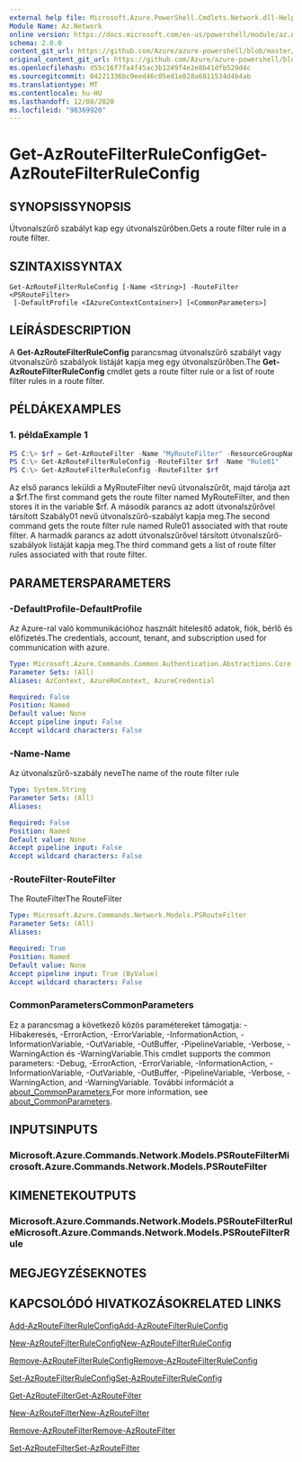 ```yaml
---
external help file: Microsoft.Azure.PowerShell.Cmdlets.Network.dll-Help.xml
Module Name: Az.Network
online version: https://docs.microsoft.com/en-us/powershell/module/az.network/get-azroutefilterruleconfig
schema: 2.0.0
content_git_url: https://github.com/Azure/azure-powershell/blob/master/src/Network/Network/help/Get-AzRouteFilterRuleConfig.md
original_content_git_url: https://github.com/Azure/azure-powershell/blob/master/src/Network/Network/help/Get-AzRouteFilterRuleConfig.md
ms.openlocfilehash: d55c16f7fa4f45ac3b1249f4e2e8b41dfb529d4c
ms.sourcegitcommit: 04221336bc9eed46c05ed1e828a6811534d4b4ab
ms.translationtype: MT
ms.contentlocale: hu-HU
ms.lasthandoff: 12/08/2020
ms.locfileid: "98369920"
---
```

# <span data-ttu-id="8c51a-101">Get-AzRouteFilterRuleConfig</span><span class="sxs-lookup"><span data-stu-id="8c51a-101">Get-AzRouteFilterRuleConfig</span></span>

## <span data-ttu-id="8c51a-102">SYNOPSIS</span><span class="sxs-lookup"><span data-stu-id="8c51a-102">SYNOPSIS</span></span>
<span data-ttu-id="8c51a-103">Útvonalszűrő szabályt kap egy útvonalszűrőben.</span><span class="sxs-lookup"><span data-stu-id="8c51a-103">Gets a route filter rule in a route filter.</span></span>

## <span data-ttu-id="8c51a-104">SZINTAXIS</span><span class="sxs-lookup"><span data-stu-id="8c51a-104">SYNTAX</span></span>

```
Get-AzRouteFilterRuleConfig [-Name <String>] -RouteFilter <PSRouteFilter>
 [-DefaultProfile <IAzureContextContainer>] [<CommonParameters>]
```

## <span data-ttu-id="8c51a-105">LEÍRÁS</span><span class="sxs-lookup"><span data-stu-id="8c51a-105">DESCRIPTION</span></span>
<span data-ttu-id="8c51a-106">A **Get-AzRouteFilterRuleConfig** parancsmag útvonalszűrő szabályt vagy útvonalszűrő szabályok listáját kapja meg egy útvonalszűrőben.</span><span class="sxs-lookup"><span data-stu-id="8c51a-106">The **Get-AzRouteFilterRuleConfig** cmdlet gets a route filter rule or a list of route filter rules in a route filter.</span></span>

## <span data-ttu-id="8c51a-107">PÉLDÁK</span><span class="sxs-lookup"><span data-stu-id="8c51a-107">EXAMPLES</span></span>

### <span data-ttu-id="8c51a-108">1. példa</span><span class="sxs-lookup"><span data-stu-id="8c51a-108">Example 1</span></span>
```powershell
PS C:\> $rf = Get-AzRouteFilter -Name "MyRouteFilter" -ResourceGroupName "MyResourceGroup"
PS C:\> Get-AzRouteFilterRuleConfig -RouteFilter $rf -Name "Rule01"
PS C:\> Get-AzRouteFilterRuleConfig -RouteFilter $rf
```

<span data-ttu-id="8c51a-109">Az első parancs leküldi a MyRouteFilter nevű útvonalszűrőt, majd tárolja azt a $rf.</span><span class="sxs-lookup"><span data-stu-id="8c51a-109">The first command gets the route filter named MyRouteFilter, and then stores it in the variable $rf.</span></span>
<span data-ttu-id="8c51a-110">A második parancs az adott útvonalszűrővel társított Szabály01 nevű útvonalszűrő-szabályt kapja meg.</span><span class="sxs-lookup"><span data-stu-id="8c51a-110">The second command gets the route filter rule named Rule01 associated with that route filter.</span></span>
<span data-ttu-id="8c51a-111">A harmadik parancs az adott útvonalszűrővel társított útvonalszűrő-szabályok listáját kapja meg.</span><span class="sxs-lookup"><span data-stu-id="8c51a-111">The third command gets a list of route filter rules associated with that route filter.</span></span>

## <span data-ttu-id="8c51a-112">PARAMETERS</span><span class="sxs-lookup"><span data-stu-id="8c51a-112">PARAMETERS</span></span>

### <span data-ttu-id="8c51a-113">-DefaultProfile</span><span class="sxs-lookup"><span data-stu-id="8c51a-113">-DefaultProfile</span></span>
<span data-ttu-id="8c51a-114">Az Azure-ral való kommunikációhoz használt hitelesítő adatok, fiók, bérlő és előfizetés.</span><span class="sxs-lookup"><span data-stu-id="8c51a-114">The credentials, account, tenant, and subscription used for communication with azure.</span></span>

```yaml
Type: Microsoft.Azure.Commands.Common.Authentication.Abstractions.Core.IAzureContextContainer
Parameter Sets: (All)
Aliases: AzContext, AzureRmContext, AzureCredential

Required: False
Position: Named
Default value: None
Accept pipeline input: False
Accept wildcard characters: False
```

### <span data-ttu-id="8c51a-115">-Name</span><span class="sxs-lookup"><span data-stu-id="8c51a-115">-Name</span></span>
<span data-ttu-id="8c51a-116">Az útvonalszűrő-szabály neve</span><span class="sxs-lookup"><span data-stu-id="8c51a-116">The name of the route filter rule</span></span>

```yaml
Type: System.String
Parameter Sets: (All)
Aliases:

Required: False
Position: Named
Default value: None
Accept pipeline input: False
Accept wildcard characters: False
```

### <span data-ttu-id="8c51a-117">-RouteFilter</span><span class="sxs-lookup"><span data-stu-id="8c51a-117">-RouteFilter</span></span>
<span data-ttu-id="8c51a-118">The RouteFilter</span><span class="sxs-lookup"><span data-stu-id="8c51a-118">The RouteFilter</span></span>

```yaml
Type: Microsoft.Azure.Commands.Network.Models.PSRouteFilter
Parameter Sets: (All)
Aliases:

Required: True
Position: Named
Default value: None
Accept pipeline input: True (ByValue)
Accept wildcard characters: False
```

### <span data-ttu-id="8c51a-119">CommonParameters</span><span class="sxs-lookup"><span data-stu-id="8c51a-119">CommonParameters</span></span>
<span data-ttu-id="8c51a-120">Ez a parancsmag a következő közös paramétereket támogatja: -Hibakeresés, -ErrorAction, -ErrorVariable, -InformationAction, -InformationVariable, -OutVariable, -OutBuffer, -PipelineVariable, -Verbose, -WarningAction és -WarningVariable.</span><span class="sxs-lookup"><span data-stu-id="8c51a-120">This cmdlet supports the common parameters: -Debug, -ErrorAction, -ErrorVariable, -InformationAction, -InformationVariable, -OutVariable, -OutBuffer, -PipelineVariable, -Verbose, -WarningAction, and -WarningVariable.</span></span> <span data-ttu-id="8c51a-121">További információt a [about_CommonParameters.](http://go.microsoft.com/fwlink/?LinkID=113216)</span><span class="sxs-lookup"><span data-stu-id="8c51a-121">For more information, see [about_CommonParameters](http://go.microsoft.com/fwlink/?LinkID=113216).</span></span>

## <span data-ttu-id="8c51a-122">INPUTS</span><span class="sxs-lookup"><span data-stu-id="8c51a-122">INPUTS</span></span>

### <span data-ttu-id="8c51a-123">Microsoft.Azure.Commands.Network.Models.PSRouteFilter</span><span class="sxs-lookup"><span data-stu-id="8c51a-123">Microsoft.Azure.Commands.Network.Models.PSRouteFilter</span></span>

## <span data-ttu-id="8c51a-124">KIMENETEK</span><span class="sxs-lookup"><span data-stu-id="8c51a-124">OUTPUTS</span></span>

### <span data-ttu-id="8c51a-125">Microsoft.Azure.Commands.Network.Models.PSRouteFilterRule</span><span class="sxs-lookup"><span data-stu-id="8c51a-125">Microsoft.Azure.Commands.Network.Models.PSRouteFilterRule</span></span>

## <span data-ttu-id="8c51a-126">MEGJEGYZÉSEK</span><span class="sxs-lookup"><span data-stu-id="8c51a-126">NOTES</span></span>

## <span data-ttu-id="8c51a-127">KAPCSOLÓDÓ HIVATKOZÁSOK</span><span class="sxs-lookup"><span data-stu-id="8c51a-127">RELATED LINKS</span></span>

[<span data-ttu-id="8c51a-128">Add-AzRouteFilterRuleConfig</span><span class="sxs-lookup"><span data-stu-id="8c51a-128">Add-AzRouteFilterRuleConfig</span></span>](./Add-AzRouteFilterRuleConfig.md)

[<span data-ttu-id="8c51a-129">New-AzRouteFilterRuleConfig</span><span class="sxs-lookup"><span data-stu-id="8c51a-129">New-AzRouteFilterRuleConfig</span></span>](./New-AzRouteFilterRuleConfig.md)

[<span data-ttu-id="8c51a-130">Remove-AzRouteFilterRuleConfig</span><span class="sxs-lookup"><span data-stu-id="8c51a-130">Remove-AzRouteFilterRuleConfig</span></span>](./Remove-AzRouteFilterRuleConfig.md)

[<span data-ttu-id="8c51a-131">Set-AzRouteFilterRuleConfig</span><span class="sxs-lookup"><span data-stu-id="8c51a-131">Set-AzRouteFilterRuleConfig</span></span>](./Set-AzRouteFilterRuleConfig.md)

[<span data-ttu-id="8c51a-132">Get-AzRouteFilter</span><span class="sxs-lookup"><span data-stu-id="8c51a-132">Get-AzRouteFilter</span></span>](./Get-AzRouteFilter.md)

[<span data-ttu-id="8c51a-133">New-AzRouteFilter</span><span class="sxs-lookup"><span data-stu-id="8c51a-133">New-AzRouteFilter</span></span>](./New-AzRouteFilter.md)

[<span data-ttu-id="8c51a-134">Remove-AzRouteFilter</span><span class="sxs-lookup"><span data-stu-id="8c51a-134">Remove-AzRouteFilter</span></span>](./Remove-AzRouteFilter.md)

[<span data-ttu-id="8c51a-135">Set-AzRouteFilter</span><span class="sxs-lookup"><span data-stu-id="8c51a-135">Set-AzRouteFilter</span></span>](./Set-AzRouteFilter.md)

